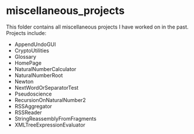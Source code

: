 # miscellaneous_projects
This folder contains all miscellaneous projects I have worked on in the past.
Projects include:
- AppendUndoGUI
- CryptoUtilities
- Glossary
- HomePage
- NaturalNumberCalculator
- NaturalNumberRoot
- Newton
- NextWordOrSeparatorTest
- Pseudoscience
- RecursionOnNaturalNumber2
- RSSAggregator
- RSSReader
- StringReassemblyFromFragments
- XMLTreeExpressionEvaluator
